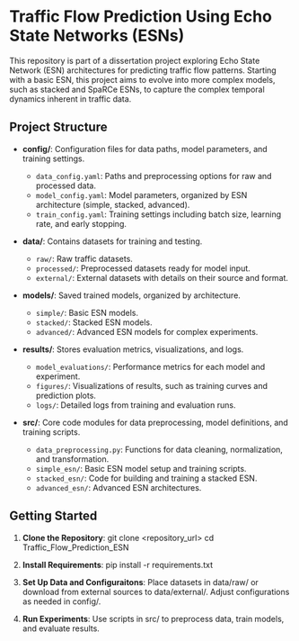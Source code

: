 # Traffic Flow Prediction Using Echo State Networks (ESNs)

This repository is part of a dissertation project exploring Echo State Network (ESN) architectures for predicting traffic flow patterns. Starting with a basic ESN, this project aims to evolve into more complex models, such as stacked and SpaRCe ESNs, to capture the complex temporal dynamics inherent in traffic data.

## Project Structure

- **config/**: Configuration files for data paths, model parameters, and training settings.
    - `data_config.yaml`: Paths and preprocessing options for raw and processed data.
    - `model_config.yaml`: Model parameters, organized by ESN architecture (simple, stacked, advanced).
    - `train_config.yaml`: Training settings including batch size, learning rate, and early stopping.

- **data/**: Contains datasets for training and testing.
    - `raw/`: Raw traffic datasets.
    - `processed/`: Preprocessed datasets ready for model input.
    - `external/`: External datasets with details on their source and format.

- **models/**: Saved trained models, organized by architecture.
    - `simple/`: Basic ESN models.
    - `stacked/`: Stacked ESN models.
    - `advanced/`: Advanced ESN models for complex experiments.

- **results/**: Stores evaluation metrics, visualizations, and logs.
    - `model_evaluations/`: Performance metrics for each model and experiment.
    - `figures/`: Visualizations of results, such as training curves and prediction plots.
    - `logs/`: Detailed logs from training and evaluation runs.

- **src/**: Core code modules for data preprocessing, model definitions, and training scripts.
    - `data_preprocessing.py`: Functions for data cleaning, normalization, and transformation.
    - `simple_esn/`: Basic ESN model setup and training scripts.
    - `stacked_esn/`: Code for building and training a stacked ESN.
    - `advanced_esn/`: Advanced ESN architectures.

## Getting Started

1. **Clone the Repository**:
    git clone <repository_url>
    cd Traffic_Flow_Prediction_ESN

2. **Install Requirements**:
    pip install -r requirements.txt

3. **Set Up Data and Configuraitons**:
    Place datasets in data/raw/ or download from external sources to data/external/.
    Adjust configurations as needed in config/.

4. **Run Experiments**:
    Use scripts in src/ to preprocess data, train models, and evaluate results.

